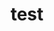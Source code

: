---
title: test

superuser: false


# Organizational groups that you belong to (for People widget)
#   Set this to `[]` or comment out if you are not using People widget.
user_groups:
- ALIS-Vest

organizations:
- name: 
  url: https://www.alis-nord.no/?lang=no_NO

bio: Spesialist i allmennmedisin, master i folkehelsevitenskap og prosjektleder for ALIS-Nord

interests:
- Allmennmedisin
- Folkehelse

education:
  courses:
  - course: Spesialist i allmennmedisin
  - course: Master i folkehelsevitenskap
  - course: Cand. Med.
    institution: Universitetet i Oslo
    year: 1981

social:
- icon: envelope
  icon_pack: fas
  link: 'mailto:svein.ragnar.steinert@bodo.kommune.no'

highlight_name: false

role: Prosjektleder

---